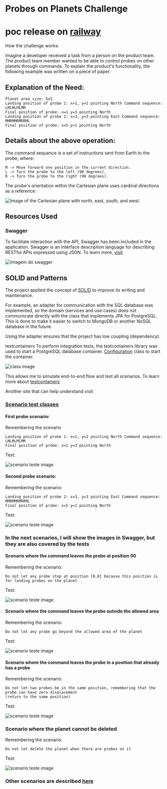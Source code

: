 # Probes on Planets Challenge

# poc release on [railway](https://probe-challenge-production.up.railway.app/)

How the challenge works:

Imagine a developer received a task from a person on the product team. The product team member wanted to be able to control probes on other planets through commands. To explain the product's functionality, the following example was written on a piece of paper:

## Explanation of the Need:

    Planet area size: 5x5
    Landing position of probe 1: x=1, y=2 pointing North Command sequence: LMLMLMLMM
    Final position of probe: x=1 y=3 pointing North
    Landing position of probe 2: x=3, y=3 pointing East Command sequence: MMRMMRMRRML
    Final position of probe: x=5 y=1 pointing North

## Details about the above operation:

The command sequence is a set of instructions sent from Earth to the probe, where:

    M -> Move forward one position in the current direction.
    L -> Turn the probe to the left (90 degrees).
    R -> Turn the probe to the right (90 degrees).

The probe's orientation within the Cartesian plane uses cardinal directions as a reference:

![Image of the Cartesian plane with north, east, south, and west.](../imgs/cardial.png)


## Resources Used

### Swagger

To facilitate interaction with the API, Swagger has been included in the application. Swagger is an interface description language for describing RESTful APIs expressed using JSON.
To learn more, [visit](https://swagger.io/)

![imagem do swagger](../imgs/swagger.png)

## SOLID and Patterns

The project applied the concept of [SOLID](https://www.digitalocean.com/community/conceptual-articles/s-o-l-i-d-the-first-five-principles-of-object-oriented-design) to improve its writing and maintenance.

For example, an adapter for communication with the SQL database was implemented, so the domain (services and use cases) does not communicate directly with the class that implements JPA for PostgreSQL. This is done to make it easier to switch to MongoDB or another NoSQL database in the future.

Using the adapter ensures that the project has low coupling (dependency).

testcontainers
To perform integration tests, the testcontainers library was used to start a PostgreSQL database container.
[Configuration](../src/test/java/com/ta2/probechallenge/config/PostgresqlContainer.java) class to start the container.

![class image](../imgs/configTesContainer.png)


This allows me to simulate end-to-end flow and test all scenarios. To learn more about [testcontainers](https://testcontainers.com/)

Another site that can help understand visit

### [Scenario test classes](../src/test/java/com/ta2/probechallenge/probe/controller/ProbeApiTestIntegration.java)

#### First probe scenario:

Remembering the scenario

    Landing position of probe 1: x=1, y=2 pointing North Command sequence: LMLMLMLMM
    Final position of probe: x=1 y=3 pointing North

Test:

![scenario teste image](../imgs/testeProbe1.png)


#### Second probe scenario:
Remembering the scenario:

    Landing position of probe 2: x=3, y=3 pointing East Command sequence: MMRMMRMRRML
    Final position of probe: x=5 y=1 pointing North

Test:

![scenario teste image](../imgs/testeProbe2.png)


### In the next scenarios, I will show the images in Swagger, but they are also covered by the tests

#### Scenario where the command leaves the probe at position 00

Remembering the scenario:

    Do not let any probe stop at position [0,0] because this position is for landing probes on the planet


Test:

![scenario teste image](../imgs/tryLetProbeInPosition00.png)

#### Scenario where the command leaves the probe outside the allowed area

Remembering the scenario:

    Do not let any probe go beyond the allowed area of the planet

Test:

![scenario teste image](../imgs/tryLetProbeInOutsidArea.png)

#### Scenario where the command leaves the probe in a position that already has a probe

Remembering the scenario:

    Do not let two probes be in the same position, remembering that the probe can have zero displacement
    (return to the same position)

Test:

![scenario teste image](../imgs/alreadyProbeInPosition.png)

### Scenario where the planet cannot be deleted

Remembering the scenario:

    Do not let delete the planet when there are probes on it

Test:

![scenario teste image](../imgs/dontDelete.png)


### Other scenarios are described [here](https://github.com/users/LucasFreitasRocha/projects/1)












